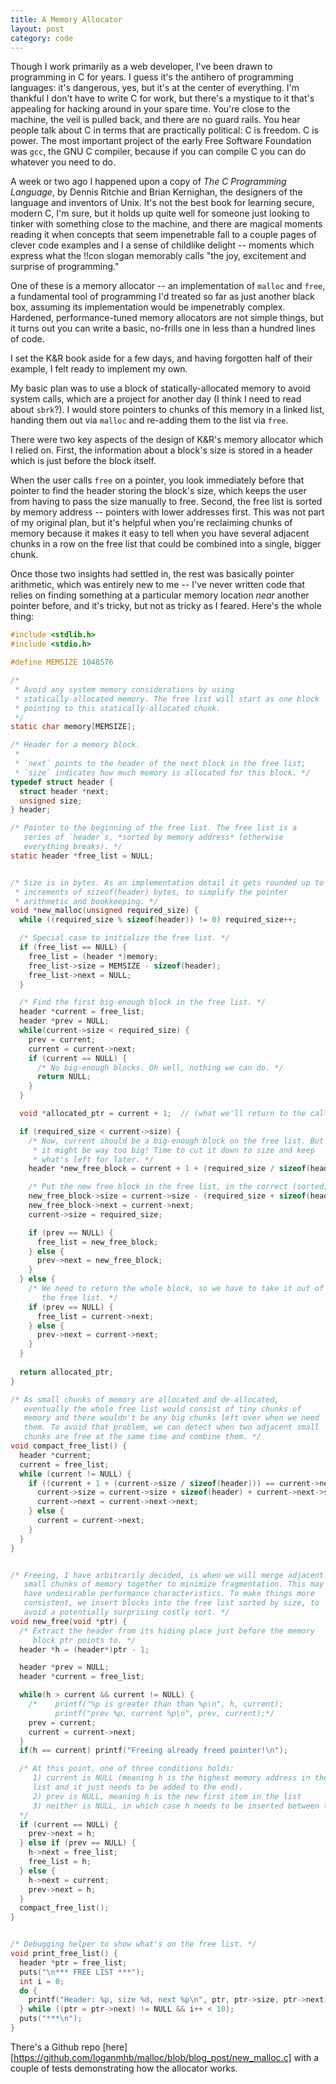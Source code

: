 ```yaml
---
title: A Memory Allocator
layout: post
category: code
---
```


Though I work primarily as a web developer, I've been drawn to programming in C for years. I guess it's the antihero of programming languages: it's dangerous, yes, but it's at the center of everything. I'm thankful I don't have to write C for work, but there's a mystique to it that's appealing for hacking around in your spare time. You're close to the machine, the veil is pulled back, and there are no guard rails. You hear people talk about C in terms that are practically political: C is freedom. C is power. The most important project of the early Free Software Foundation was `gcc`, the GNU C compiler, because if you can compile C you can do whatever you need to do.

A week or two ago I happened upon a copy of _The C Programming Language_, by Dennis Ritchie and Brian Kernighan, the designers of the language and inventors of Unix. It's not the best book for learning secure, modern C, I'm sure, but it holds up quite well for someone just looking to tinker with something close to the machine, and there are magical moments reading it when concepts that seem impenetrable fall to a couple pages of clever code examples and I a sense of childlike delight -- moments which express what the !!con slogan memorably calls "the joy, excitement and surprise of programming."

One of these is a memory allocator -- an implementation of `malloc` and `free`, a fundamental tool of programming I'd treated so far as just another black box, assuming its implementation would be impenetrably complex. Hardened, performance-tuned memory allocators are not simple things, but it turns out you can write a basic, no-frills one in less than a hundred lines of code.

I set the K&R book aside for a few days, and having forgotten half of their example, I felt ready to implement my own.

My basic plan was to use a block of statically-allocated memory to avoid system calls, which are a project for another day (I think I need to read about `sbrk`?). I would store pointers to chunks of this memory in a linked list, handing them out via `malloc` and re-adding them to the list via `free`.

There were two key aspects of the design of K&R's memory allocator which I relied on. First, the information about a block's size is stored in a header which is just before the block itself.

When the user calls `free` on a pointer, you look immediately before that pointer to find the header storing the block's size, which keeps the user from having to pass the size manually to free. Second, the free list is sorted by memory address -- pointers with lower addresses first. This was not part of my original plan, but it's helpful when you're reclaiming chunks of memory because it makes it easy to tell when you have several adjacent chunks in a row on the free list that could be combined into a single, bigger chunk.

Once those two insights had settled in, the rest was basically pointer arithmetic, which was entirely new to me -- I've never written code that relies on finding something at a particular memory location *near* another pointer before, and it's tricky, but not as tricky as I feared. Here's the whole thing:

```c
#include <stdlib.h>
#include <stdio.h>

#define MEMSIZE 1048576

/*
 * Avoid any system memory considerations by using
 * statically-allocated memory. The free list will start as one block
 * pointing to this statically-allocated chunk.
 */
static char memory[MEMSIZE];

/* Header for a memory block.
 * 
 * `next` points to the header of the next block in the free list;
 * `size` indicates how much memory is allocated for this block. */
typedef struct header {
  struct header *next;
  unsigned size;
} header;

/* Pointer to the beginning of the free list. The free list is a
   series of `header`s, *sorted by memory address* (otherwise
   everything breaks). */
static header *free_list = NULL;


/* Size is in bytes. As an implementation detail it gets rounded up to
 * increments of sizeof(header) bytes, to simplify the pointer
 * arithmetic and bookkeeping. */
void *new_malloc(unsigned required_size) {
  while ((required_size % sizeof(header)) != 0) required_size++;

  /* Special case to initialize the free list. */
  if (free_list == NULL) {
    free_list = (header *)memory;
    free_list->size = MEMSIZE - sizeof(header);
    free_list->next = NULL;
  }

  /* Find the first big-enough block in the free list. */
  header *current = free_list;
  header *prev = NULL;
  while(current->size < required_size) {
    prev = current;
    current = current->next;
    if (current == NULL) {
      /* No big-enough blocks. Oh well, nothing we can do. */
      return NULL;
    }
  }

  void *allocated_ptr = current + 1;  // (what we'll return to the caller, hiding the header)

  if (required_size < current->size) {
    /* Now, current should be a big-enough block on the free list. But
     * it might be way too big! Time to cut it down to size and keep
     * what's left for later. */
    header *new_free_block = current + 1 + (required_size / sizeof(header));

    /* Put the new free block in the free list, in the correct (sorted) position. */
    new_free_block->size = current->size - (required_size + sizeof(header));
    new_free_block->next = current->next;
    current->size = required_size;

    if (prev == NULL) {
      free_list = new_free_block;
    } else {
      prev->next = new_free_block;
    }
  } else {
    /* We need to return the whole block, so we have to take it out of
       the free list. */
    if (prev == NULL) {
      free_list = current->next;
    } else {
      prev->next = current->next;
    }
  }
    
  return allocated_ptr;
}

/* As small chunks of memory are allocated and de-allocated,
   eventually the whole free list would consist of tiny chunks of
   memory and there wouldn't be any big chunks left over when we need
   them. To avoid that problem, we can detect when two adjacent small
   chunks are free at the same time and combine them. */
void compact_free_list() {
  header *current;
  current = free_list;
  while (current != NULL) {
    if ((current + 1 + (current->size / sizeof(header))) == current->next) {
      current->size = current->size + sizeof(header) + current->next->size;
      current->next = current->next->next;
    } else {
      current = current->next;
    }
  }
}


/* Freeing, I have arbitrarily decided, is when we will merge adjacent
   small chunks of memory together to minimize fragmentation. This may
   have undesirable performance characteristics. To make things more
   consistent, we insert blocks into the free list sorted by size, to
   avoid a potentially surprising costly sort. */
void new_free(void *ptr) {
  /* Extract the header from its hiding place just before the memory
     block ptr points to. */
  header *h = (header*)ptr - 1;

  header *prev = NULL;
  header *current = free_list;

  while(h > current && current != NULL) {
    /*    printf("%p is greater than than %p\n", h, current);
          printf("prev %p, current %p\n", prev, current);*/
    prev = current;
    current = current->next;
  }
  if(h == current) printf("Freeing already freed pointer!\n");

  /* At this point, one of three conditions holds:
     1) current is NULL (meaning h is the highest memory address in the free
     list and it just needs to be added to the end).
     2) prev is NULL, meaning h is the new first item in the list
     3) neither is NULL, in which case h needs to be inserted between them.
  */
  if (current == NULL) {
    prev->next = h;
  } else if (prev == NULL) {
    h->next = free_list;
    free_list = h;
  } else {
    h->next = current;
    prev->next = h;
  }
  compact_free_list();
}


/* Debugging helper to show what's on the free list. */
void print_free_list() {
  header *ptr = free_list;
  puts("\n*** FREE LIST ***");
  int i = 0;
  do {
    printf("Header: %p, size %d, next %p\n", ptr, ptr->size, ptr->next);
  } while ((ptr = ptr->next) != NULL && i++ < 10);
  puts("***\n");
}

```

There's a Github repo [here][https://github.com/loganmhb/malloc/blob/blog_post/new_malloc.c] with a couple of tests demonstrating how the allocator works.